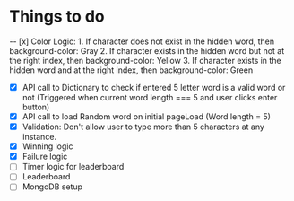 # Things to do

-- [x] Color Logic:
    1. If character does not exist in the hidden word, then background-color: Gray
    2. If character exists in the hidden word but not at the right index, then background-color: Yellow
    3. If character exists in the hidden word and at the right index, then background-color: Green
-[x] API call to Dictionary to check if entered 5 letter word is a valid word or not (Triggered when current word length === 5 and user clicks enter button)
-[x] API call to load Random word on initial pageLoad (Word length = 5)
-[x] Validation: Don't allow user to type more than 5 characters at any instance.
-[x] Winning logic 
-[x] Failure logic
-[ ] Timer logic for leaderboard
-[ ] Leaderboard
-[ ] MongoDB setup

<br/>
